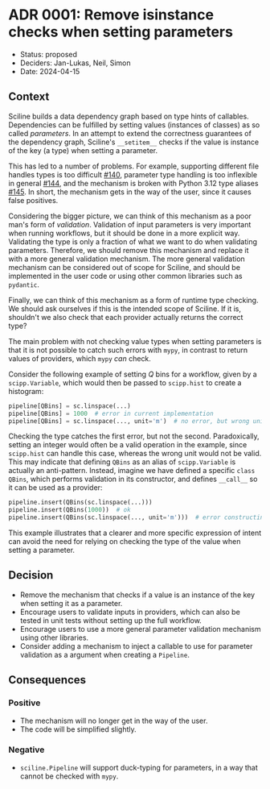 # ADR 0001: Remove isinstance checks when setting parameters

- Status: proposed
- Deciders: Jan-Lukas, Neil, Simon
- Date: 2024-04-15

## Context

Sciline builds a data dependency graph based on type hints of callables.
Dependencies can be fulfilled by setting values (instances of classes) as so called *parameters*.
In an attempt to extend the correctness guarantees of the dependency graph, Sciline's `__setitem__` checks if the value is instance of the key (a type) when setting a parameter.

This has led to a number of problems.
For example, supporting different file handles types is too difficult [#140](https://github.com/scipp/sciline/issues/140),
parameter type handling is too inflexible in general [#144](https://github.com/scipp/sciline/issues/144),
and the mechanism is broken with Python 3.12 type aliases [#145](https://github.com/scipp/sciline/issues/145).
In short, the mechanism gets in the way of the user, since it causes false positives.

Considering the bigger picture, we can think of this mechanism as a poor man's form of *validation*.
Validation of input parameters is very important when running workflows, but it should be done in a more explicit way.
Validating the type is only a fraction of what we want to do when validating parameters.
Therefore, we should remove this mechanism and replace it with a more general validation mechanism.
The more general validation mechanism can be considered out of scope for Sciline, and should be implemented in the user code or using other common libraries such as `pydantic`.

Finally, we can think of this mechanism as a form of runtime type checking.
We should ask ourselves if this is the intended scope of Sciline.
If it is, shouldn't we also check that each provider actually returns the correct type?

The main problem with not checking value types when setting parameters is that it is not possible to catch such errors with `mypy`, in contrast to return values of providers, which `mypy` *can* check.

Consider the following example of setting $Q$ bins for a workflow, given by a `scipp.Variable`, which would then be passed to `scipp.hist` to create a histogram:

```python
pipeline[QBins] = sc.linspace(...)
pipeline[QBins] = 1000  # error in current implementation
pipeline[QBins] = sc.linspace(..., unit='m')  # no error, but wrong unit
```

Checking the type catches the first error, but not the second.
Paradoxically, setting an integer would often be a valid operation in the example, since `scipp.hist` can handle this case, whereas the wrong unit would not be valid.
This may indicate that defining `QBins` as an alias of `scipp.Variable` is actually an anti-pattern.
Instead, imagine we have defined a specific `class QBins`, which performs validation in its constructor, and defines `__call__` so it can be used as a provider:

```python
pipeline.insert(QBins(sc.linspace(...)))
pipeline.insert(QBins(1000))  # ok
pipeline.insert(QBins(sc.linspace(..., unit='m')))  # error constructing QBins
```

This example illustrates that a clearer and more specific expression of intent can avoid the need for relying on checking the type of the value when setting a parameter.

## Decision

- Remove the mechanism that checks if a value is an instance of the key when setting it as a parameter.
- Encourage users to validate inputs in providers, which can also be tested in unit tests without setting up the full workflow.
- Encourage users to use a more general parameter validation mechanism using other libraries.
- Consider adding a mechanism to inject a callable to use for parameter validation as a argument when creating a `Pipeline`.

## Consequences

### Positive

- The mechanism will no longer get in the way of the user.
- The code will be simplified slightly.

### Negative

- `sciline.Pipeline` will support duck-typing for parameters, in a way that cannot be checked with `mypy`.